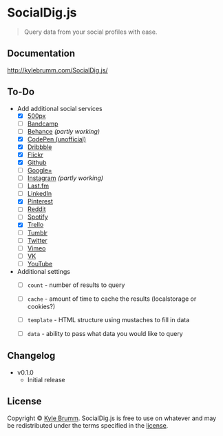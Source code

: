# SocialDig.js

> Query data from your social profiles with ease.


## Documentation

http://kylebrumm.com/SocialDig.js/


## To-Do

- Add additional social services
    - [x] [500px](https://github.com/500px/api-documentation)
    - [ ] [Bandcamp](https://bandcamp.com/developer)
    - [ ] [Behance](https://www.behance.net/dev) _(partly working)_
    - [x] [CodePen (unofficial)](http://cpv2api.com)
    - [x] [Dribbble](http://developer.dribbble.com/v1)
    - [x] [Flickr](https://www.flickr.com/services/api)
    - [x] [Github](https://developer.github.com/v3)
    - [ ] [Google+](https://developers.google.com/+/web/api/rest)
    - [ ] [Instagram](https://www.instagram.com/developer) _(partly working)_
    - [ ] [Last.fm](http://www.last.fm/api)
    - [ ] [LinkedIn](https://developer.linkedin.com/docs/rest-api)
    - [x] [Pinterest](https://developers.pinterest.com)
    - [ ] [Reddit](https://www.reddit.com/dev/api)
    - [ ] [Spotify](https://developer.spotify.com/web-api)
    - [x] [Trello](https://developers.trello.com)
    - [ ] [Tumblr](https://www.tumblr.com/docs/en/api/v2)
    - [ ] [Twitter](https://dev.twitter.com/rest/public)
    - [ ] [Vimeo](https://developer.vimeo.com)
    - [ ] [VK](https://vk.com/dev)
    - [ ] [YouTube](https://developers.google.com/youtube)
- Additional settings
    - [ ] `count` - number of results to query
    - [ ] `cache` - amount of time to cache the results (localstorage or cookies?)
    - [ ] `template` - HTML structure using mustaches to fill in data
    - [ ] `data` - ability to pass what data you would like to query


## Changelog

- v0.1.0
    - Initial release


## License

Copyright © [Kyle Brumm](http://kylebrumm.com). SocialDig.js is free to use on whatever and may be redistributed under the terms specified in the [license](LICENSE.md).
